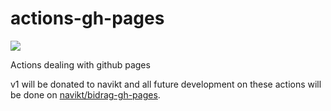 # actions-gh-pages
![](https://github.com/jactor-rises/actions-gh-pages/workflows/build%20actions/badge.svg)

Actions dealing with github pages

v1 will be donated to navikt and all future development on these actions will be done on
[navikt/bidrag-gh-pages](https://github.com/navikt/bidrag-gh-pages).
